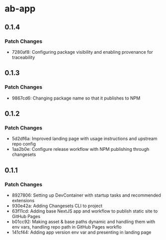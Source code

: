 # ab-app

## 0.1.4

### Patch Changes

- 7280af8: Configuring package visibility and enabling provenance for traceability

## 0.1.3

### Patch Changes

- 9867cd6: Changing package name so that it publishes to NPM

## 0.1.2

### Patch Changes

- 5d2df6a: Improved landing page with usage instructions and upstream repo config
- 1aa2b0e: Configure release workflow with NPM publishing through changesets

## 0.1.1

### Patch Changes

- 8927806: Setting up DevContainer with startup tasks and recommended extensions
- 930e42a: Adding Changesets CLI to project
- 63f11cd: Adding base NextJS app and workflow to publish static site to GitHub Pages
- b01cc92: Making asset & base paths dynamic and handling them with env vars, handling repo path in GitHub Pages workflo
- 141cf44: Adding app version env var and presenting in landing page
